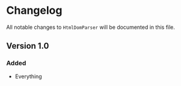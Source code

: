 # Changelog

All notable changes to `HtmlDomParser` will be documented in this file.

## Version 1.0

### Added
- Everything

